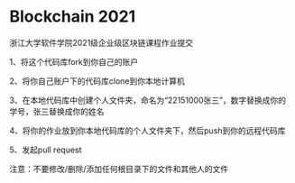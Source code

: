 # Blockchain 2021
浙江大学软件学院2021级企业级区块链课程作业提交

1、将这个代码库fork到你自己的账户

2、将你自己账户下的代码库clone到你本地计算机

3、在本地代码库中创建个人文件夹，命名为“22151000张三”，数字替换成你的学号，张三替换成你的姓名

4、将你的作业放到你本地代码库的个人文件夹下，然后push到你的远程代码库

5、发起pull request

注意：不要修改/删除/添加任何根目录下的文件和其他人的文件

